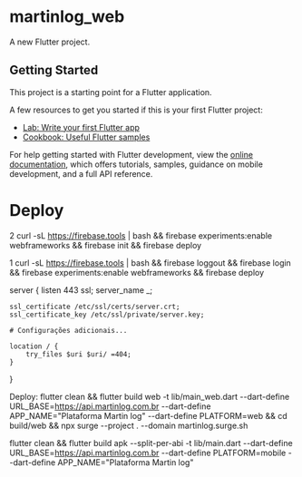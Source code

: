 # martinlog_web

A new Flutter project.

## Getting Started

This project is a starting point for a Flutter application.

A few resources to get you started if this is your first Flutter project:

- [Lab: Write your first Flutter app](https://docs.flutter.dev/get-started/codelab)
- [Cookbook: Useful Flutter samples](https://docs.flutter.dev/cookbook)

For help getting started with Flutter development, view the
[online documentation](https://docs.flutter.dev/), which offers tutorials,
samples, guidance on mobile development, and a full API reference.


# Deploy
2
curl -sL https://firebase.tools | bash &&  firebase experiments:enable webframeworks &&  firebase init &&  firebase deploy


1
curl -sL https://firebase.tools | bash &&  firebase loggout && firebase login && firebase experiments:enable webframeworks &&  firebase deploy


server {
    listen 443 ssl;
    server_name _;

    ssl_certificate /etc/ssl/certs/server.crt;
    ssl_certificate_key /etc/ssl/private/server.key;

    # Configurações adicionais...

    location / {
        try_files $uri $uri/ =404;
    }
}




Deploy: flutter clean && flutter build web -t lib/main_web.dart --dart-define URL_BASE=https://api.martinlog.com.br --dart-define APP_NAME="Plataforma Martin log" --dart-define PLATFORM=web && cd build/web && npx surge --project . --domain martinlog.surge.sh



flutter clean && flutter build apk --split-per-abi -t lib/main.dart --dart-define URL_BASE=https://api.martinlog.com.br --dart-define PLATFORM=mobile --dart-define APP_NAME="Plataforma Martin log"